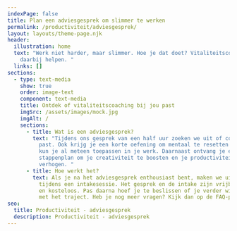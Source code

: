 ```yaml
---
indexPage: false
title: Plan een adviesgesprek om slimmer te werken
permalink: /productiviteit/adviesgesprek/
layout: layouts/theme-page.njk
header:
  illustration: home
  text: "Werk niet harder, maar slimmer. Hoe je dat doet? Vitaliteitscoaching kan
    daarbij helpen. "
  links: []
sections:
  - type: text-media
    show: true
    order: image-text
    component: text-media
    title: Ontdek of vitaliteitscoaching bij jou past
    imgSrc: /assets/images/mock.jpg
    imgAlt: /
    sections:
      - title: Wat is een adviesgesprek?
        text: "Tijdens ons gesprek van een half uur zoeken we uit of coaching bij jou
          past. Ook krijg je een korte oefening om mentaal te resetten – deze
          kun je al meteen toepassen in je werk. Daarnaast ontvang je een
          stappenplan om je creativiteit te boosten en je productiviteit te
          verhogen. "
      - title: Hoe werkt het?
        text: Als je na het adviesgesprek enthousiast bent, maken we uitgebreid kennis
          tijdens een intakesessie. Het gesprek en de intake zijn vrijblijvend
          en kosteloos. Pas daarna hoef je te beslissen of je verder wil gaan
          met het traject. Heb je nog meer vragen? Kijk dan op de FAQ-pagina.
seo:
  title: Productiviteit - adviesgesprek
  description: Productiviteit - adviesgesprek
---
```


